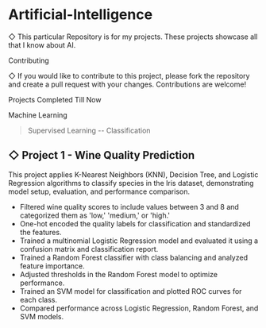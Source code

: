 # Artificial-Intelligence

◇ This particular Repository is for my projects. These projects showcase all that I know about AI.

Contributing

◇ If you would like to contribute to this project, please fork the repository and create a pull request with your changes. Contributions are welcome!

Projects Completed Till Now

Machine Learning 
> Supervised Learning
-- Classification

◇ Project 1 - Wine Quality Prediction
-
This project applies K-Nearest Neighbors (KNN), Decision Tree, and Logistic Regression algorithms to classify species in the Iris dataset, demonstrating model setup, evaluation, and performance comparison.
- Filtered wine quality scores to include values between 3 and 8 and categorized them as 'low,' 'medium,' or 'high.'
- One-hot encoded the quality labels for classification and standardized the features.
- Trained a multinomial Logistic Regression model and evaluated it using a confusion matrix and classification report.
- Trained a Random Forest classifier with class balancing and analyzed feature importance.
- Adjusted thresholds in the Random Forest model to optimize performance.
- Trained an SVM model for classification and plotted ROC curves for each class.
- Compared performance across Logistic Regression, Random Forest, and SVM models.
